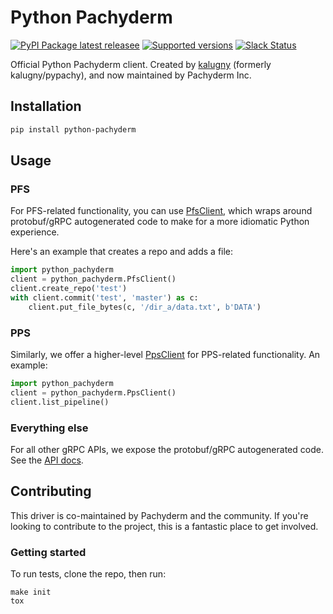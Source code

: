 # Python Pachyderm

[![PyPI Package latest releasee](https://img.shields.io/pypi/v/python-pachyderm.svg)](https://pypi.python.org/pypi/python-pachyderm)
[![Supported versions](https://img.shields.io/pypi/pyversions/python-pachyderm.svg)](https://pypi.python.org/pypi/python-pachyderm)
[![Slack Status](http://slack.pachyderm.io/badge.svg)](http://slack.pachyderm.io)

Official Python Pachyderm client. Created by [kalugny](https://github.com/kalugny) (formerly kalugny/pypachy), and now maintained by Pachyderm Inc.

## Installation

```bash
pip install python-pachyderm
```

## Usage

### PFS

For PFS-related functionality, you can use [PfsClient](https://pachyderm.github.io/python-pachyderm/python_pachyderm/pfs.html#python_pachyderm.pfs.PfsClient), which wraps around protobuf/gRPC autogenerated code to make for a more idiomatic Python experience.

Here's an example that creates a repo and adds a file:

```python
import python_pachyderm
client = python_pachyderm.PfsClient()
client.create_repo('test')
with client.commit('test', 'master') as c:
    client.put_file_bytes(c, '/dir_a/data.txt', b'DATA')

```

### PPS

Similarly, we offer a higher-level [PpsClient](https://pachyderm.github.io/python-pachyderm/python_pachyderm/pps.html#python_pachyderm.pps.PpsClient) for PPS-related functionality. An example:

```python
import python_pachyderm
client = python_pachyderm.PpsClient()
client.list_pipeline()
```

### Everything else

For all other gRPC APIs, we expose the protobuf/gRPC autogenerated code. See the [API docs](https://pachyderm.github.io/python-pachyderm/python_pachyderm/).

## Contributing

This driver is co-maintained by Pachyderm and the community. If you're looking to contribute to the project, this is a fantastic place to get involved.

### Getting started

To run tests, clone the repo, then run:

```
make init
tox
```

